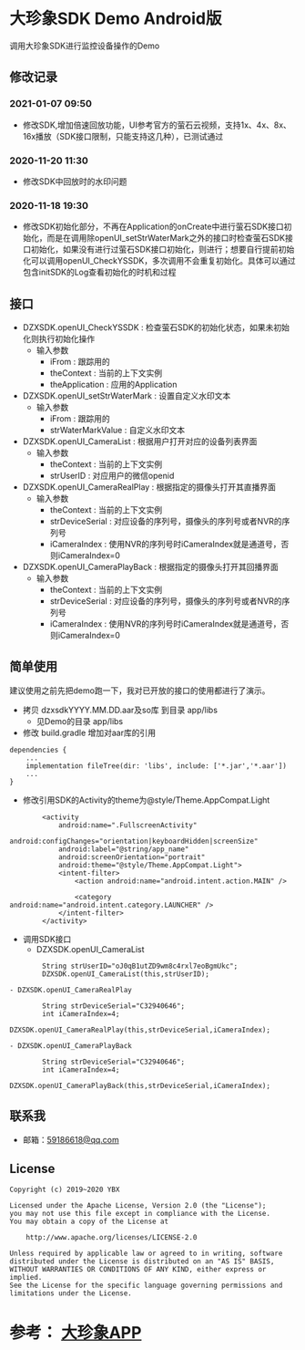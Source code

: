 # 大珍象SDK Demo Android版
调用大珍象SDK进行监控设备操作的Demo

## 修改记录
### 2021-01-07 09:50
- 修改SDK,增加倍速回放功能，UI参考官方的萤石云视频，支持1x、4x、8x、16x播放（SDK接口限制，只能支持这几种），已测试通过
### 2020-11-20 11:30
- 修改SDK中回放时的水印问题
### 2020-11-18 19:30
- 修改SDK初始化部分，不再在Application的onCreate中进行萤石SDK接口初始化，而是在调用除openUI_setStrWaterMark之外的接口时检查萤石SDK接口初始化，如果没有进行过萤石SDK接口初始化，则进行；想要自行提前初始化可以调用openUI_CheckYSSDK，多次调用不会重复初始化。具体可以通过包含initSDK的Log查看初始化的时机和过程

## 接口
- DZXSDK.openUI_CheckYSSDK : 检查萤石SDK的初始化状态，如果未初始化则执行初始化操作
    - 输入参数
        - iFrom : 跟踪用的
        - theContext : 当前的上下文实例
        - theApplication : 应用的Application
- DZXSDK.openUI_setStrWaterMark : 设置自定义水印文本
    - 输入参数
        - iFrom : 跟踪用的
        - strWaterMarkValue : 自定义水印文本
- DZXSDK.openUI_CameraList : 根据用户打开对应的设备列表界面
    - 输入参数
        - theContext : 当前的上下文实例
        - strUserID : 对应用户的微信openid
- DZXSDK.openUI_CameraRealPlay : 根据指定的摄像头打开其直播界面
    - 输入参数
        - theContext : 当前的上下文实例
        - strDeviceSerial : 对应设备的序列号，摄像头的序列号或者NVR的序列号
        - iCameraIndex : 使用NVR的序列号时iCameraIndex就是通道号，否则iCameraIndex=0
- DZXSDK.openUI_CameraPlayBack : 根据指定的摄像头打开其回播界面
    - 输入参数
        - theContext : 当前的上下文实例
        - strDeviceSerial : 对应设备的序列号，摄像头的序列号或者NVR的序列号
        - iCameraIndex : 使用NVR的序列号时iCameraIndex就是通道号，否则iCameraIndex=0

## 简单使用
建议使用之前先把demo跑一下，我对已开放的接口的使用都进行了演示。

- 拷贝 dzxsdkYYYY.MM.DD.aar及so库 到目录 app/libs
    - 见Demo的目录 app/libs
- 修改 build.gradle 增加对aar库的引用
```
dependencies {
    ...
    implementation fileTree(dir: 'libs', include: ['*.jar','*.aar'])
    ...
}
```
- 修改引用SDK的Activity的theme为@style/Theme.AppCompat.Light
```
        <activity
            android:name=".FullscreenActivity"
            android:configChanges="orientation|keyboardHidden|screenSize"
            android:label="@string/app_name"
            android:screenOrientation="portrait"
            android:theme="@style/Theme.AppCompat.Light">
            <intent-filter>
                <action android:name="android.intent.action.MAIN" />

                <category android:name="android.intent.category.LAUNCHER" />
            </intent-filter>
        </activity>
```
- 调用SDK接口
    - DZXSDK.openUI_CameraList
```
        String strUserID="oJ0qB1utZD9wm8c4rxl7eoBgmUkc";
        DZXSDK.openUI_CameraList(this,strUserID);
```
    - DZXSDK.openUI_CameraRealPlay
```
        String strDeviceSerial="C32940646";
        int iCameraIndex=4;
        DZXSDK.openUI_CameraRealPlay(this,strDeviceSerial,iCameraIndex);
```
    - DZXSDK.openUI_CameraPlayBack
```
        String strDeviceSerial="C32940646";
        int iCameraIndex=4;
        DZXSDK.openUI_CameraPlayBack(this,strDeviceSerial,iCameraIndex);
```
   
## 联系我
- 邮箱：59186618@qq.com

## License
```
Copyright (c) 2019~2020 YBX

Licensed under the Apache License, Version 2.0 (the "License");
you may not use this file except in compliance with the License.
You may obtain a copy of the License at

    http://www.apache.org/licenses/LICENSE-2.0

Unless required by applicable law or agreed to in writing, software
distributed under the License is distributed on an "AS IS" BASIS,
WITHOUT WARRANTIES OR CONDITIONS OF ANY KIND, either express or implied.
See the License for the specific language governing permissions and
limitations under the License.
```

# 参考： [大珍象APP](http://tuyun.ybxin.net/apk/dzxapp.apk)

